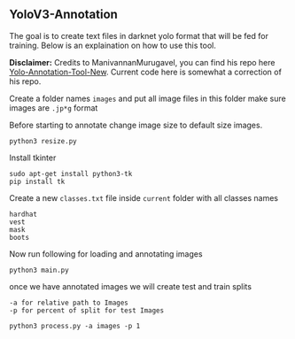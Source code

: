## YoloV3-Annotation

The goal is to create text files in darknet yolo format that will be fed for training. Below is an explaination on how to use this tool.

**Disclaimer:** Credits to ManivannanMurugavel, you can find his repo here [Yolo-Annotation-Tool-New](https://github.com/ManivannanMurugavel/Yolo-Annotation-Tool-New-). Current code here is somewhat a correction of his repo.

Create a folder names `images` and put all image files in this folder make sure images are `.jp*g` format

Before starting to annotate change image size to default size images.

```
python3 resize.py
```

Install tkinter

```
sudo apt-get install python3-tk
pip install tk
```

Create a new `classes.txt` file inside `current` folder with all classes names

```
hardhat
vest
mask
boots
```


Now run following for loading and annotating images

```
python3 main.py
```

once we have annotated images we will create test and train splits

```
-a for relative path to Images
-p for percent of split for test Images
```

```
python3 process.py -a images -p 1
```




